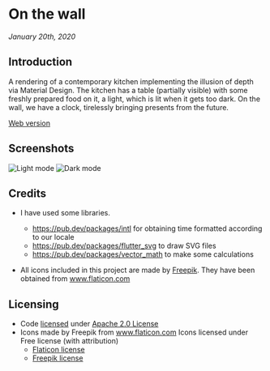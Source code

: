 # On the wall
*January 20th, 2020*

## Introduction
A rendering of a contemporary kitchen implementing the illusion of depth via Material Design. The kitchen has a table (partially visible) with some freshly prepared food on it, a light, which is lit when it gets too dark. On the wall, we have a clock, tirelessly bringing presents from the future.

[Web version](https://hegde-manu-sudhakara.github.io/cobweb-on-the-wall)

## Screenshots
![Light mode](https://lh3.googleusercontent.com/d/1cJXPOWosIC03lA5mrBVO0IiCHQuHyA3n=s1000?authuser=0) ![Dark mode](https://lh3.googleusercontent.com/d/1tt2BSSTVb-pDAXECmkOKgEgltjiAO77H=s1000?authuser=0)

## Credits
 - I have used some libraries.
    - https://pub.dev/packages/intl
      for obtaining time formatted according to our locale
    - https://pub.dev/packages/flutter_svg
      to draw SVG files
    - https://pub.dev/packages/vector_math
      to make some calculations
 
 - All icons included in this project are made by [Freepik](https://www.freepik.com/). They have been obtained from www.flaticon.com

## Licensing
* Code [licensed](./analog_clock/LICENSE) under [Apache 2.0 License](http://www.apache.org/licenses/LICENSE-2.0.txt)
* Icons made by Freepik from www.flaticon.com
  Icons licensed under Free license (with attribution)
    - [Flaticon license](./analog_clock/flaticon_license.pdf)
    - [Freepik license](./analog_clock/freepik_license.pdf)
